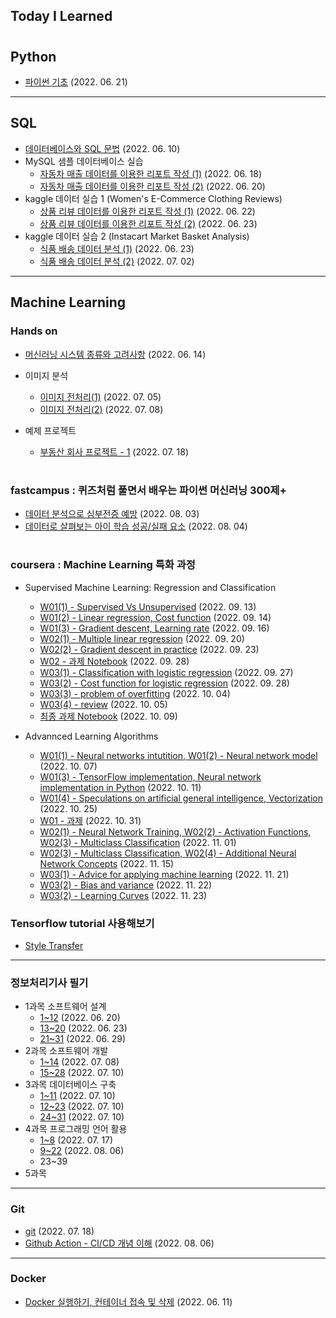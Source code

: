 ## Today I Learned

#

## Python

* [파이썬 기초](./202206/20220621.md) (2022. 06. 21)

---

## SQL

* [데이터베이스와 SQL 문법](./202206/20220610.md) (2022. 06. 10)
* MySQL 샘플 데이터베이스 실습
    * [자동차 매출 데이터를 이용한 리포트 작성 (1)](./202206/20220618.md) (2022. 06. 18)
    * [자동차 매출 데이터를 이용한 리포트 작성 (2)](./202206/20220620(1).md) (2022. 06. 20)
* kaggle 데이터 실습 1 (Women's E-Commerce Clothing Reviews)
    * [상품 리뷰 데이터를 이용한 리포트 작성 (1)](./202206/20220622.md) (2022. 06. 22)
    * [상품 리뷰 데이터를 이용한 리포트 작성 (2)](./202206/20220623(1).md) (2022. 06. 23)
* kaggle 데이터 실습 2 (Instacart Market Basket Analysis)
    * [식품 배송 데이터 분석 (1)](./202206/20220623(2).md) (2022. 06. 23)
    * [식품 배송 데이터 분석 (2)](./202207/20220702.md) (2022. 07. 02)


---

## Machine Learning 

### Hands on 

* [머신러닝 시스템 종류와 고려사항](./202206/20220614.md) (2022. 06. 14)

* 이미지 분석
    * [이미지 전처리(1)](./202207/20220705.md) (2022. 07. 05)
    * [이미지 전처리(2)](./202207/20220708(1).md) (2022. 07. 08)

* 예제 프로젝트
    * [부동산 회사 프로젝트 - 1](./202207/20220718(2).md) (2022. 07. 18)


#

### fastcampus : 퀴즈처럼 풀면서 배우는 파이썬 머신러닝 300제+
* [데이터 분석으로 심부전증 예방](./202208/20220803.md) (2022. 08. 03)
* [데이터로 살펴보는 아이 학습 성공/실패 요소](./202208/20220804.md) (2022. 08. 04)

#

### coursera : Machine Learning 특화 과정
* Supervised Machine Learning: Regression and Classification
    * [W01(1) - Supervised Vs Unsupervised](./202209/20220913.md) (2022. 09. 13)
    * [W01(2) - Linear regression, Cost function](./202209/20220914.md) (2022. 09. 14)
    * [W01(3) - Gradient descent, Learning rate](./202209/20220915-16.md) (2022. 09. 16)
    * [W02(1) - Multiple linear regression](./202209/20220920.md) (2022. 09. 20)
    * [W02(2) - Gradient descent in practice](./202209/20220923.md) (2022. 09. 23)
    * [W02 - 과제 Notebook](./202209/notebooks/%EA%B3%BC%EC%A0%9C_W2.ipynb) (2022. 09. 28)
    * [W03(1) - Classification with logistic regression](./202209/20220927.md) (2022. 09. 27)
    * [W03(2) - Cost function for logistic regression](./202209/20220928.md) (2022. 09. 28)
    * [W03(3) - problem of overfitting](./202210/20221004.md) (2022. 10. 04)
    * [W03(4) - review](./202210/20221005.md) (2022. 10. 05)
    * [최종 과제 Notebook](./202210/notebooks/과제_W3.ipynb) (2022. 10. 09)

* Advannced Learning Algorithms
    * [W01(1) - Neural networks intutition, W01(2) - Neural network model](./202210/20221007.md) (2022. 10. 07)
    * [W01(3) - TensorFlow implementation, Neural network implementation in Python](./202210/20221011.md) (2022. 10. 11)
    * [W01(4) - Speculations on artificial general intelligence, Vectorization](./202210/20221025.ipynb) (2022. 10. 25)
    * [W01 - 과제](./202211/20221101) (2022. 10. 31)
    * [W02(1) - Neural Network Training, W02(2) - Activation Functions, W02(3) - Multiclass Classification](./202211/20221101.ipynb) (2022. 11. 01)
    * [W02(3) - Multiclass Classification, W02(4) - Additional Neural Network Concepts](./202211/20221115.ipynb) (2022. 11. 15)
    * [W03(1) - Advice for applying machine learning](./202211/20221121.md) (2022. 11. 21)
    * [W03(2) - Bias and variance](./202211/20221122.md) (2022. 11. 22)
    * [W03(2) - Learning Curves](./202211/20221123.md) (2022. 11. 23)

### Tensorflow tutorial 사용해보기
* [Style Transfer](./202211/20221125/)


---


### 정보처리기사 필기

* 1과목 소프트웨어 설계
    * [1~12](./202206/20220620(2).md) (2022. 06. 20)
    * [13~20](./202206/20220623(3).md) (2022. 06. 23)
    * [21~31](./202206/20220629.md) (2022. 06. 29)
* 2과목 소프트웨어 개발
    * [1~14](./202207/20220708(2).md) (2022. 07. 08)
    * [15~28](./202207/20220710(1).md) (2022. 07. 10)
* 3과목 데이터베이스 구축
    * [1~11](./202207/20220710(2).md) (2022. 07. 10)
    * [12~23](./202207/20220710(3).md) (2022. 07. 10)
    * [24~31](./202207/20220710(4).md) (2022. 07. 10)
* 4과목 프로그래밍 언어 활용
    * [1~8](./202207/20220717.md) (2022. 07. 17)
    * [9~22](./202208/20220806(2).md) (2022. 08. 06)
    * 23~39
* 5과목

---

### Git

* [git](./202207/20220718(1).md) (2022. 07. 18)
* [Github Action - CI/CD 개념 이해](./202208/20220806.md) (2022. 08. 06)

---


### Docker

* [Docker 실행하기, 컨테이너 접속 및 삭제](./202206/20220611.md) (2022. 06. 11)

